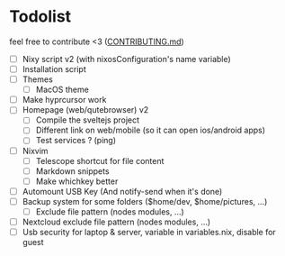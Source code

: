 # Todolist

feel free to contribute <3 ([CONTRIBUTING.md](CONTRIBUTING.md))

- [ ] Nixy script v2 (with nixosConfiguration's name variable)
- [ ] Installation script
- [ ] Themes
  - [ ] MacOS theme
- [ ] Make hyprcursor work
- [ ] Homepage (web/qutebrowser) v2
  - [ ] Compile the sveltejs project
  - [ ] Different link on web/mobile (so it can open ios/android apps)
  - [ ] Test services ? (ping)
- [ ] Nixvim
  - [ ] Telescope shortcut for file content
  - [ ] Markdown snippets
  - [ ] Make whichkey better
- [ ] Automount USB Key (And notify-send when it's done)
- [ ] Backup system for some folders ($home/dev, $home/pictures, ...)
  - [ ] Exclude file pattern (nodes modules, ...)
- [ ] Nextcloud exclude file pattern (nodes modules, ...)
- [ ] Usb security for laptop & server, variable in variables.nix, disable for guest
